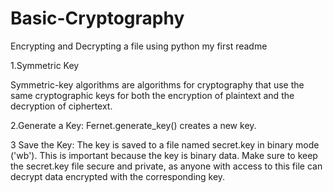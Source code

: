 # Basic-Cryptography
Encrypting and Decrypting a file using python
my first readme


1.Symmetric Key

Symmetric-key algorithms are algorithms for cryptography that use the same cryptographic keys for both the encryption of plaintext and the decryption of ciphertext.

2.Generate a Key: Fernet.generate_key() creates a new key.

3 Save the Key: The key is saved to a file named secret.key in binary mode ('wb'). This is important because the key is binary data.
Make sure to keep the secret.key file secure and private, as anyone with access to this file can decrypt data encrypted with the corresponding key.
